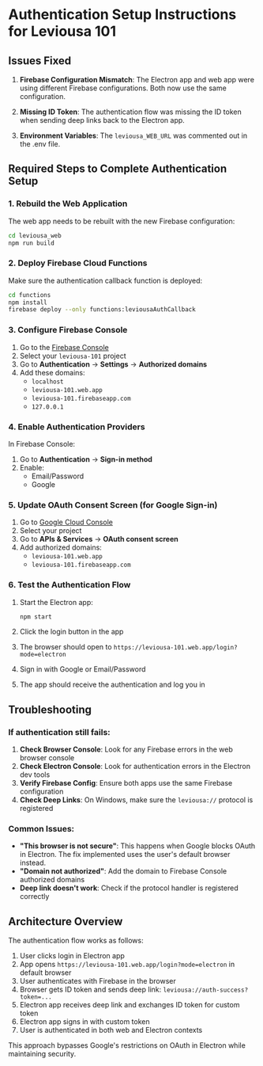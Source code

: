 # Authentication Setup Instructions for Leviousa 101

## Issues Fixed

1. **Firebase Configuration Mismatch**: The Electron app and web app were using different Firebase configurations. Both now use the same configuration.

2. **Missing ID Token**: The authentication flow was missing the ID token when sending deep links back to the Electron app.

3. **Environment Variables**: The `leviousa_WEB_URL` was commented out in the .env file.

## Required Steps to Complete Authentication Setup

### 1. Rebuild the Web Application

The web app needs to be rebuilt with the new Firebase configuration:

```bash
cd leviousa_web
npm run build
```

### 2. Deploy Firebase Cloud Functions

Make sure the authentication callback function is deployed:

```bash
cd functions
npm install
firebase deploy --only functions:leviousaAuthCallback
```

### 3. Configure Firebase Console

1. Go to the [Firebase Console](https://console.firebase.google.com)
2. Select your `leviousa-101` project
3. Go to **Authentication** → **Settings** → **Authorized domains**
4. Add these domains:
   - `localhost`
   - `leviousa-101.web.app`
   - `leviousa-101.firebaseapp.com`
   - `127.0.0.1`

### 4. Enable Authentication Providers

In Firebase Console:
1. Go to **Authentication** → **Sign-in method**
2. Enable:
   - Email/Password
   - Google

### 5. Update OAuth Consent Screen (for Google Sign-in)

1. Go to [Google Cloud Console](https://console.cloud.google.com)
2. Select your project
3. Go to **APIs & Services** → **OAuth consent screen**
4. Add authorized domains:
   - `leviousa-101.web.app`
   - `leviousa-101.firebaseapp.com`

### 6. Test the Authentication Flow

1. Start the Electron app:
   ```bash
   npm start
   ```

2. Click the login button in the app
3. The browser should open to `https://leviousa-101.web.app/login?mode=electron`
4. Sign in with Google or Email/Password
5. The app should receive the authentication and log you in

## Troubleshooting

### If authentication still fails:

1. **Check Browser Console**: Look for any Firebase errors in the web browser console
2. **Check Electron Console**: Look for authentication errors in the Electron dev tools
3. **Verify Firebase Config**: Ensure both apps use the same Firebase configuration
4. **Check Deep Links**: On Windows, make sure the `leviousa://` protocol is registered

### Common Issues:

- **"This browser is not secure"**: This happens when Google blocks OAuth in Electron. The fix implemented uses the user's default browser instead.
- **"Domain not authorized"**: Add the domain to Firebase Console authorized domains
- **Deep link doesn't work**: Check if the protocol handler is registered correctly

## Architecture Overview

The authentication flow works as follows:

1. User clicks login in Electron app
2. App opens `https://leviousa-101.web.app/login?mode=electron` in default browser
3. User authenticates with Firebase in the browser
4. Browser gets ID token and sends deep link: `leviousa://auth-success?token=...`
5. Electron app receives deep link and exchanges ID token for custom token
6. Electron app signs in with custom token
7. User is authenticated in both web and Electron contexts

This approach bypasses Google's restrictions on OAuth in Electron while maintaining security.

